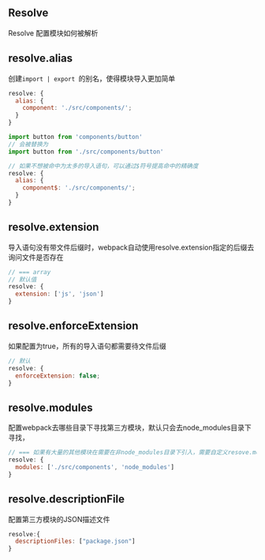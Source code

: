 
## Resolve 
Resolve 配置模块如何被解析

## resolve.alias
创建`import | export `的别名，使得模块导入更加简单

```js
resolve: {
  alias: {
    component: './src/components/';
  }
}

import button from 'components/button'
// 会被替换为
import button from './src/components/button'

// 如果不想被命中为太多的导入语句，可以通过$符号提高命中的精确度
resolve: {
  alias: {
    component$: './src/components/';
  }
}

``` 

## resolve.extension
导入语句没有带文件后缀时，webpack自动使用resolve.extension指定的后缀去询问文件是否存在
```js
// === array
// 默认值
resolve: {
  extension: ['js', 'json']
}
```

## resolve.enforceExtension
如果配置为true，所有的导入语句都需要待文件后缀
```js
// 默认
resolve: {
  enforceExtension: false;
}
```


## resolve.modules
配置webpack去哪些目录下寻找第三方模块，默认只会去node_modules目录下寻找，
```js
// === 如果有大量的其他模块在需要在非node_modules目录下引入，需要自定义resove.modules模块下的规则
resolve: {
  modules: ['./src/components', 'node_modules']
}
```

## resolve.descriptionFile
配置第三方模块的JSON描述文件
```js
resolve:{
  descriptionFiles: ["package.json"]
}
```